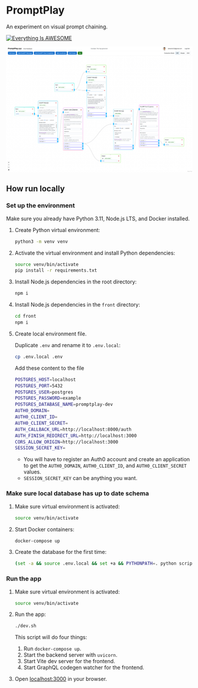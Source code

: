 # PromptPlay

An experiment on visual prompt chaining.

[![Everything Is AWESOME](https://github.com/d6u/PromptPlay/assets/2153667/ed5cf17d-4354-4af9-b583-b1619c5748c9)](https://youtu.be/_7gkAa6FWHs)

![Screen shot](screenshot.png)

## How run locally

### Set up the environment

Make sure you already have Python 3.11, Node.js LTS, and Docker installed.

1.  Create Python virtual environment:
    ```sh
    python3 -m venv venv
    ```
2.  Activate the virtual environment and install Python dependencies:
    ```sh
    source venv/bin/activate
    pip install -r requirements.txt
    ```
3.  Install Node.js dependencies in the root directory:
    ```sh
    npm i
    ```
4.  Install Node.js dependencies in the `front` directory:
    ```sh
    cd front
    npm i
    ```
5.  Create local environment file.

    Duplicate `.env` and rename it to `.env.local`:

    ```sh
    cp .env.local .env
    ```

    Add these content to the file

    ```sh
    POSTGRES_HOST=localhost
    POSTGRES_PORT=5432
    POSTGRES_USER=postgres
    POSTGRES_PASSWORD=example
    POSTGRES_DATABASE_NAME=promptplay-dev
    AUTH0_DOMAIN=
    AUTH0_CLIENT_ID=
    AUTH0_CLIENT_SECRET=
    AUTH_CALLBACK_URL=http://localhost:8000/auth
    AUTH_FINISH_REDIRECT_URL=http://localhost:3000
    CORS_ALLOW_ORIGIN=http://localhost:3000
    SESSION_SECRET_KEY=
    ```

    - You will have to register an Auth0 account and create an application to get the `AUTH0_DOMAIN`, `AUTH0_CLIENT_ID`, and `AUTH0_CLIENT_SECRET` values.
    - `SESSION_SECRET_KEY` can be anything you want.

### Make sure local database has up to date schema

1. Make sure virtual environment is activated:
   ```sh
   source venv/bin/activate
   ```
2. Start Docker containers:
   ```sh
   docker-compose up
   ```
3. Create the database for the first time:
   ```sh
   (set -a && source .env.local && set +a && PYTHONPATH=. python scripts/create_database.py)
   ```

### Run the app

1. Make sure virtual environment is activated:
   ```sh
   source venv/bin/activate
   ```
2. Run the app:

   ```sh
   ./dev.sh
   ```

   This script will do four things:

   1. Run `docker-compose up`.
   2. Start the backend server with `uvicorn`.
   3. Start Vite dev server for the frontend.
   4. Start GraphQL codegen watcher for the frontend.

3. Open [localhost:3000](http://localhost:3000) in your browser.
